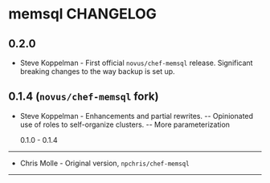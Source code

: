 memsql CHANGELOG
================

0.2.0
-----
- Steve Koppelman - First official `novus/chef-memsql` release. Significant breaking changes
  to the way backup is set up.

0.1.4 (`novus/chef-memsql` fork)
-----
- Steve Koppelman - Enhancements and partial rewrites.
-- Opinionated use of roles to self-organize clusters.
-- More parameterization

  0.1.0 - 0.1.4
-------------
- Chris Molle - Original version, `npchris/chef-memsql`

- - -

